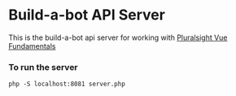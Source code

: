 # Build-a-bot API Server

This is the build-a-bot api server for working with [Pluralsight Vue Fundamentals](https://www.pluralsight.com/courses/vuejs-fundamentals)

### To run the server
`php -S localhost:8081 server.php`

